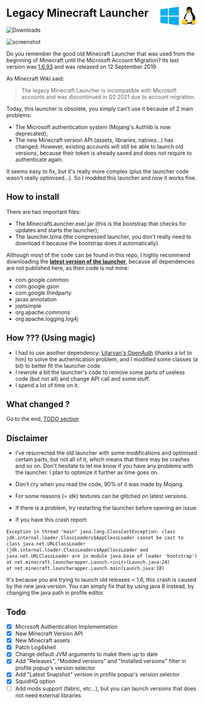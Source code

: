 <h1>Legacy Minecraft Launcher
<img align="right" src="https://raw.githubusercontent.com/devicons/devicon/master/icons/linux/linux-original.svg" alt="Linux" height="50" width="50"/>
<img align="right" src="https://raw.githubusercontent.com/devicons/devicon/master/icons/windows8/windows8-original.svg" alt="Windows" height="50" width="50"/>
</h1>

![Downloads](https://img.shields.io/github/downloads/SkyVerseMc/Legacy-Minecraft-Launcher/total?label=Downloads&color=%2300B900)


![screenshot](https://github.com/SkyVerseMc/Legacy-Minecraft-Launcher/assets/95189671/66d7c439-5e25-469c-9ce9-3b6441ec8bb8)

Do you remember the good old Minecraft Launcher that was used from the beginning of Minecraft until the Microsoft Account Migration?
Its last version was [1.6.93](https://minecraft.fandom.com/wiki/Launcher_1.6.93  "Launcher 1.6.93") and was released on 12 September 2019.

As Minecraft Wiki said:

> The legacy Minecraft Launcher is incompatible with Microsoft accounts and was discontinued in Q2 2021 due to account migration.

Today, this launcher is obsolete, you simply can't use it because of 2 main problems:
- The Microsoft authentication system (Mojang's Authlib is now deprecated);
- The new Minecraft version API (assets, libraries, natives...) has changed;
However, existing accounts will still be able to launch old versions, because their token is already saved and does not require to authenticate again.

It seems easy to fix, but it's really more complex (plus the launcher code wasn't really optimised...).
So I modded this launcher and now it works fine.

## How to install
There are two important files:
- The MinecraftLauncher.exe/.jar (this is the bootstrap that checks for updates and starts the launcher);
- The launcher.lzma (the compressed launcher, you don't really need to download it because the bootstrap does it automatically).

Although most of the code can be found in this repo, I highly recommend downloading the [**latest version of the launcher**](https://github.com/SkyVerseMc/Legacy-Minecraft-Launcher/releases/latest), because all dependencies are not published here, as their code is not mine:

- com.google.common
- com.google.gson
- com.google.thirdparty
- javax.annotation
- joptsimple
- org.apache.commons
- org.apache.logging.log4j

## How ??? (Using magic)

- I had to use another dependency: [Litarvan's OpenAuth](https://github.com/Litarvan/OpenAuth) (thanks a lot to him) to solve the authentication problem, and I modified some classes (a bit) to better fit the launcher code.
- I rewrote a bit the launcher's code to remove some parts of useless code (but not all) and change API call and some stuff.
- I spend a lot of time on it.

## What changed ?
Go to the end, [TODO section](#todo)

## Disclaimer
- I've resurrected the old launcher with some modifications and optimised certain parts, but not all of it, which means that there may be crashes and so on. Don't hesitate to let me know if you have any problems with the launcher. I plan to optimize it further as time goes on.
- Don't cry when you read the code, 90% of it was made by Mojang.
- For some reasons (= idk) textures can be glitched on latest versions.
- If there is a problem, try restarting the launcher before opening an issue.

- If you have this crash report:
```
Exception in thread "main" java.lang.ClassCastException: class jdk.internal.loader.ClassLoaders$AppClassLoader cannot be cast to class java.net.URLClassLoader (jdk.internal.loader.ClassLoaders$AppClassLoader and java.net.URLClassLoader are in module java.base of loader 'bootstrap')
at net.minecraft.launchwrapper.Launch.<init>(Launch.java:24)
at net.minecraft.launchwrapper.Launch.main(Launch.java:18)
```
It's because you are trying to launch old releases < 1.6, this crash is caused by the new java version.
You can simply fix that by using java 8 instead, by changing the java path in profile editor.

## Todo
- [x] Microsoft Authentication Implementation
- [x] New Minecraft Version API
- [x] New Minecraft assets
- [x] Patch Log4shell
- [x] Change default JVM arguments to make them up to date
- [x] Add "Releases", "Modded versions" and "Installed versions" filter in profile popup's version selector
- [x] Add "Latest Snapshot" version in profile popup's version selector
- [x] SquidHQ option
- [ ] Add mods support (fabric, etc...), but you can launch versions that does not need external libraries
